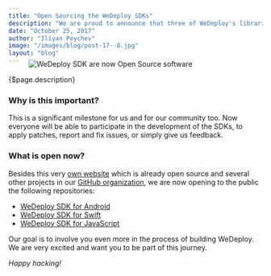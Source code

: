 ```yaml
---
title: "Open Sourcing the WeDeploy SDKs"
description: "We are proud to announce that three of WeDeploy's libraries are now Open Source software!"
date: "October 25, 2017"
author: "Iliyan Peychev"
image: "/images/blog/post-17--0.jpg"
layout: "blog"
---
```


<article>

<figure style="margin-top: -1.5rem">
  <img src="/images/blog/post-17--0.jpg" alt="WeDeploy SDK are now Open Source software">
</figure>

{$page.description}

### Why is this important?

This is a significant milestone for us and for our community too. Now everyone will be able to participate in the development of the SDKs, to apply patches, report and fix issues, or simply give us feedback.

### What is open now?

Besides this very [own website](https://github.com/wedeploy/wedeploy.com) which is already open source and several other projects in our [GitHub organization](https://github.com/wedeploy/), we are now opening to the public the following repositories:

* [WeDeploy SDK for Android](https://github.com/wedeploy/wedeploy-sdk-android)
* [WeDeploy SDK for Swift](https://github.com/wedeploy/wedeploy-sdk-swift)
* [WeDeploy SDK for JavaScript](https://github.com/wedeploy/wedeploy-sdk-js)

Our goal is to involve you even more in the process of building WeDeploy. We are very excited and want you to be part of this journey.

*Happy hacking!*

</article>
